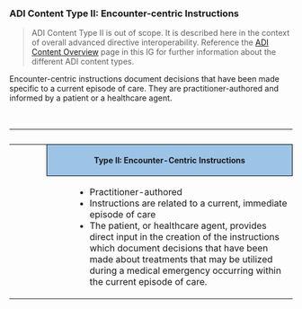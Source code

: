 ### ADI Content Type II: Encounter-centric Instructions

<blockquote class="stu-note">
    <p>
    ADI Content Type II is out of scope. It is described here in the context of overall advanced directive interoperability. Reference the <a href="./content_type_overview.html">ADI Content Overview</a> page in this IG for further information about the different ADI content types.
    </p>
</blockquote>

Encounter-centric instructions document decisions that have been made specific to a current episode of care. They are practitioner-authored and informed by a patient or a healthcare agent.

<p>&nbsp;</p>

<table>
     <tr height="15"><td colspan="3">&nbsp;</td></tr>
    <tr>
        <th width="50">&nbsp;</th>
        <th colspan="2" style="background-color:#9DC3E6; border: 1px solid black; vertical-align: middle;  padding: 5px"><p style="font-size: 14px;"><b>Type II: Encounter-Centric Instructions</b></p></th>
    </tr>
    <tr><td width="50">&nbsp;</td>
        <td width="25">&nbsp;</td>
        <td>
            <ul>
                <li>Practitioner-authored</li>
                <li>Instructions are related to a current, immediate episode of care</li>
                <li>The patient, or healthcare agent, provides direct input in the creation of the instructions which document decisions that have been made about treatments that may be utilized during a medical emergency occurring within the current episode of care.</li>
            </ul>
        </td>
    </tr>
</table>